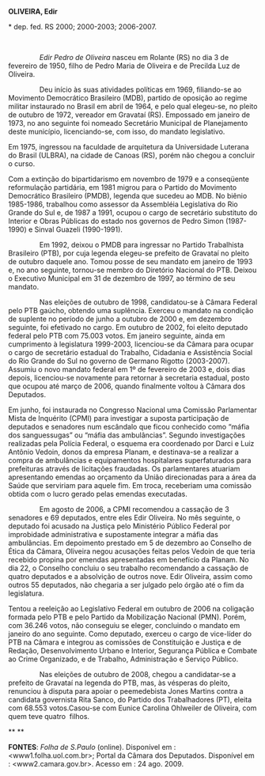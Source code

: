 **OLIVEIRA, Edir**

\* dep. fed. RS 2000; 2000-2003; 2006-2007.

 

                *Edir Pedro de Oliveira* nasceu em Rolante (RS) no dia 3
de fevereiro de 1950, filho de Pedro Maria de Oliveira e de Precilda Luz
de Oliveira.

                Deu início às suas atividades políticas em 1969,
filiando-se ao Movimento Democrático Brasileiro (MDB), partido de
oposição ao regime militar instaurado no Brasil em abril de 1964, e pelo
qual elegeu-se, no pleito de outubro de 1972, vereador em Gravataí (RS).
Empossado em janeiro de 1973, no ano seguinte foi nomeado Secretário
Municipal de Planejamento deste município, licenciando-se, com isso, do
mandato legislativo.

Em 1975, ingressou na faculdade de arquitetura da Universidade Luterana
do Brasil (ULBRA), na cidade de Canoas (RS), porém não chegou a concluir
o curso.

Com a extinção do bipartidarismo em novembro de 1979 e a conseqüente
reformulação partidária, em 1981 migrou para o Partido do Movimento
Democrático Brasileiro (PMDB), legenda que sucedeu ao MDB. No biênio
1985-1986, trabalhou como assessor da Assembléia Legislativa do Rio
Grande do Sul e, de 1987 a 1991, ocupou o cargo de secretário substituto
do Interior e Obras Públicas do estado nos governos de Pedro Simon
(1987-1990) e Sinval Guazeli (1990-1991).

                Em 1992, deixou o PMDB para ingressar no Partido
Trabalhista Brasileiro (PTB), por cuja legenda elegeu-se prefeito de
Gravataí no pleito de outubro daquele ano. Tomou posse de seu mandato em
janeiro de 1993 e, no ano seguinte, tornou-se membro do Diretório
Nacional do PTB. Deixou o Executivo Municipal em 31 de dezembro de 1997,
ao término de seu mandato.

                Nas eleições de outubro de 1998, candidatou-se à Câmara
Federal pelo PTB gaúcho, obtendo uma suplência. Exerceu o mandato na
condição de suplente no período de junho a outubro de 2000 e, em
dezembro seguinte, foi efetivado no cargo. Em outubro de 2002, foi
eleito deputado federal pelo PTB com 75.003 votos. Em janeiro seguinte,
ainda em cumprimento à legislatura 1999-2003, licenciou-se da Câmara
para ocupar o cargo de secretário estadual do Trabalho, Cidadania e
Assistência Social do Rio Grande do Sul no governo de Germano Rigotto
(2003-2007). Assumiu o novo mandato federal em 1º de fevereiro de 2003
e, dois dias depois, licenciou-se novamente para retornar à secretaria
estadual, posto que ocupou até março de 2006, quando finalmente voltou à
Câmara dos Deputados.

Em junho, foi instaurada no Congresso Nacional uma Comissão Parlamentar
Mista de Inquérito (CPMI) para investigar a suposta participação de
deputados e senadores num escândalo que ficou conhecido como “máfia dos
sanguessugas” ou “máfia das ambulâncias”. Segundo investigações
realizadas pela Polícia Federal, o esquema era coordenado por Darci e
Luiz Antônio Vedoin, donos da empresa Planam, e destinava-se a realizar
a compra de ambulâncias e equipamentos hospitalares superfaturados para
prefeituras através de licitações fraudadas. Os parlamentares atuariam
apresentando emendas ao orçamento da União direcionadas para a área da
Saúde que serviriam para aquele fim. Em troca, receberiam uma comissão
obtida com o lucro gerado pelas emendas executadas.

                Em agosto de 2006, a CPMI recomendou a cassação de 3
senadores e 69 deputados, entre eles Edir Oliveira. No mês seguinte, o
deputado foi acusado na Justiça pelo Ministério Público Federal por
improbidade administrativa e supostamente integrar a máfia das
ambulâncias. Em depoimento prestado em 5 de dezembro ao Conselho de
Ética da Câmara, Oliveira negou acusações feitas pelos Vedoin de que
teria recebido propina por emendas apresentadas em benefício da Planam.
No dia 22, o Conselho concluiu o seu trabalho recomendando a cassação de
quatro deputados e a absolvição de outros nove. Edir Oliveira, assim
como outros 55 deputados, não chegaria a ser julgado pelo órgão até o
fim da legislatura.

Tentou a reeleição ao Legislativo Federal em outubro de 2006 na
coligação formada pelo PTB e pelo Partido da Mobilização Nacional (PMN).
Porém, com 36.246 votos, não conseguiu se eleger, concluindo o mandato
em janeiro do ano seguinte. Como deputado, exerceu o cargo de vice-líder
do PTB na Câmara e integrou as comissões de Constituição e Justiça e de
Redação, Desenvolvimento Urbano e Interior, Segurança Pública e Combate
ao Crime Organizado, e de Trabalho, Administração e Serviço Público.

                Nas eleições de outubro de 2008, chegou a candidatar-se
a prefeito de Gravataí na legenda do PTB, mas, às vésperas do pleito,
renunciou à disputa para apoiar o peemedebista Jones Martins contra a
candidata governista Rita Sanco, do Partido dos Trabalhadores (PT),
eleita com 68.553 votos.Casou-se com Eunice Carolina Ohlweiler de
Oliveira, com quem teve quatro  filhos.

** **

**FONTES**: *Folha de S.Paulo* (online). Disponível em :
\<www1.folha.uol.com.br\>; Portal da Câmara dos Deputados. Disponível em
: \<www2.camara.gov.br\>. Acesso em : 24 ago. 2009.
